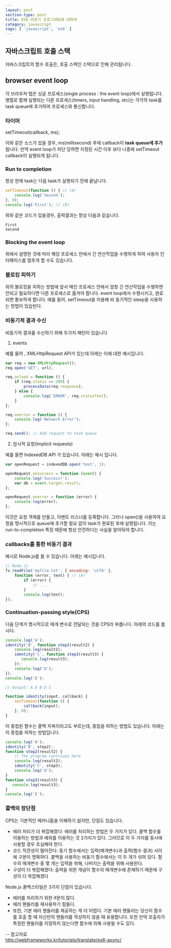 ```yaml
---
layout: post
section-type: post
title: ES6 비동기 프로그래밍에 대하여
category: javascript
tags: [ 'javascript', 'es6' ]
---
```


## 자바스크립트 호출 스택

자바스크립트의 함수 호출은, 호출 스택인 스택으로 인해 관리됩니다.

## browser event loop

각 브라우저 탭은 싱글 프로세스(single process : the event loop)에서 실행됩니다.  
병렬로 함께 실행되는 다른 프로세스(timers, input handling, etc)는 각각의 task를 task queue에 추가하여 프로세스와 통신합니다.  

### 타이머

setTimeout(callback, ms);

이와 같은 소스가 있을 경우, ms(millisecond) 후에 callback이 __task queue에 추가__ 됩니다. 만약 event loop가 차단 당하면 지정된 시간 이후 보다 나중에 setTimeout callback이 실행되게 됩니다.

### Run to completion

항상 현재 task는 다음 task가 실행되기 전에 끝납니다.

``` js
setTimeout(function () { // (A)
    console.log('Second');
}, 0);
console.log('First'); // (B)
```
위와 같은 코드가 있을경우, 출력결과는 항상 다음과 같습니다.

``` text
First
Second
```

### Blocking the event loop

위에서 설명한 것에 따라 해당 프로세스 안에서 긴 연산작업을 수행하게 하여 사용자 인터페이스를 멈추게 할 수도 있습니다.

### 블로킹 피하기

위의 블로킹을 피하는 방법에 앞서 메인 프로세스 안에서 엄청 긴 연산작업을 수행하면 안되고 필요하다면 다른 프로세스로 옮겨야 합니다. event loop에서 수행시키고, 완료되면 통보하게 합니다. 예를 들어, setTimeout을 이용해 비 동기적인 sleep을 사용하는 방법이 있습빈다.

### 비동기적 결과 수신

비동기적 결과를 수신하기 위해 두가지 패턴이 있습니다
1. events

예를 들어 , XMLHttpRequest API가 있는데 아래는 이에 대한 예시입니다.

``` js
var req = new XMLHttpRequest();
req.open('GET', url);

req.onload = function () {
    if (req.status == 200) {
        processData(req.response);
    } else {
        console.log('ERROR', req.statusText);
    }
};

req.onerror = function () {
    console.log('Network Error');
};

req.send(); // Add request to task queue

```

2. 암시적 요청(Implicit requests)

예를 들면 IndexedDB API 가 있습니다. 아래는 예시 입니다.  

``` js
var openRequest = indexedDB.open('test', 1);

openRequest.onsuccess = function (event) {
    console.log('Success!');
    var db = event.target.result;
};

openRequest.onerror = function (error) {
    console.log(error);
};
```

이것은 요청 객체를 만들고, 이벤트 리스너를 등록합니다. 그러나 open()을 사용하여 요청을 명시적으로 queue에 추가할 필요 없이
task가 완료된 후에 실행됩니다. 이는 run-to-completion 특징 때문에 항상 안전하다는 사실을 알아둬야 합니다.

### callbacks를 통한 비동기 결과

예시로 Node.js를 들 수 있습니다. 아래는 예시입니다.

``` js
// Node.js
fs.readFile('myfile.txt', { encoding: 'utf8' },
    function (error, text) { // (A)
        if (error) {
            // ...
        }
        console.log(text);
});
```

### Continuation-passing style(CPS)

다음 단계가 명시적으로 매개 변수로 전달되는 것을 CPS라 부릅니다. 아래의 코드를 봅시다.

``` js
console.log('A');
identity('B', function step2(result2) {
    console.log(result2);
    identity('C', function step3(result3) {
       console.log(result3);
    });
    console.log('D');
});
console.log('E');

// Output: A E B D C

function identity(input, callback) {
    setTimeout(function () {
        callback(input);
    }, 0);
}
```

이 중첩된 함수는 콜백 지옥이라고도 부르는데, 중첩을 피하는 방법도 있습니다. 아래는 이 중첩을 피하는 방법입니다.

``` js
console.log('A');
identity('B', step2);
function step2(result2) {
    // The program continues here
    console.log(result2);
    identity('C', step3);
    console.log('D');
}
function step3(result3) {
   console.log(result3);
}
console.log('E');
```

### 콜백의 장단점

CPS는 기본적인 메커니즘을 이해하기 쉽지만, 단점도 있습니다.

- 에러 처리가 더 복잡해졌다: 에러를 처리하는 방법은 두 가지가 있다. 콜백 함수를 이용하는 방법과 예외를 이용하는 것 2가지가 있다. 그러므로 이 두 가지를 동시에 사용할 경우 조심해야 한다.
- 코드 직관성이 떨어진다: 동기 함수에서는 입력(매개변수)과 출력(함수 결과) 사이에 구분이 명확하다. 콜백을 사용하는 비동기 함수에서는 이 두 개가 섞여 있다. 함수의 매개변수 중 몇 개는 입력을 위해, 나머지는 출력을 위해 사용된다.
- 구성이 더 복잡해졌다: 출력을 위한 개념이 함수의 매개변수에 존재하기 때문에 구성이 더 복잡해졌다

Node.js 콜백스타일은 3가지 단점이 있습니다.

- 에러를 처리하기 위한 if문이 많다.
- 에러 핸들러를 재사용하기 힘들다.
- 또한, 기본 에러 핸들러를 제공하는 게 더 어렵다. 기본 에러 핸들러는 당신이 함수를 호출 할 때 자신만의 핸들러를 작성하지 않을 때 유용합니다. 또한 만약 호출자가 특정한 핸들러를 지정하지 않는다면 함수에 의해 사용될 수도 있다.

-- 참고자료  
http://webframeworks.kr/tutorials/translate/es6-async/  
